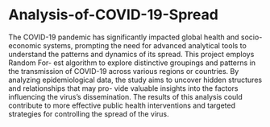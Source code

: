 # Analysis-of-COVID-19-Spread
The COVID-19 pandemic has significantly impacted global health and socio-economic systems, prompting the need for advanced analytical tools to understand the patterns and dynamics of its spread. This project employs Random For- est algorithm to explore distinctive groupings and patterns in the transmission of COVID-19 across various regions or countries. By analyzing epidemiological data, the study aims to uncover hidden structures and relationships that may pro- vide valuable insights into the factors influencing the virus’s dissemination. The results of this analysis could contribute to more effective public health interventions and targeted strategies for controlling the spread of the virus.
